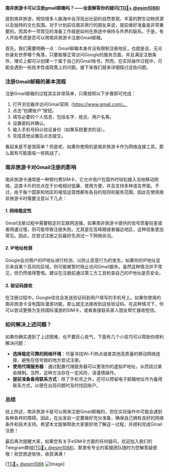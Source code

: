 **南非旅游卡可以注册gmail邮箱吗？——全面解答你的疑问[[TG💪+ @esim1088](https://t.me/s/esim1088)]**

提到南非旅游，相信很多人脑海中会浮现出壮丽的自然景观、丰富的野生动物资源以及独特的文化氛围。对于计划前往南非旅行的朋友来说，提前做好准备是非常重要的。而其中一项常见的准备工作就是如何在旅途中保持与外界的联系。于是，有人开始考虑是否可以用南非旅游卡注册Gmail邮箱。

首先，我们需要明确一点：Gmail邮箱本身并没有限制注册地区，也就是说，无论你身处世界哪个角落，只要能够正常访问Google的服务页面，并且满足注册条件，理论上都可以创建一个属于自己的Gmail账号。然而，在实际操作过程中，可能会遇到一些技术性或政策上的问题。接下来我们就来详细探讨这些问题。

### 注册Gmail邮箱的基本流程

注册Gmail邮箱的过程其实非常简单，只需按照以下步骤即可完成：

1. 打开浏览器并访问Gmail官网（https://www.gmail.com）。
2. 点击“创建账户”按钮。
3. 填写必要的个人信息，包括名字、姓氏、用户名等。
4. 设置密码并确认。
5. 输入手机号码以验证身份（如果系统要求的话）。
6. 完成其他设置后点击提交。

看起来是不是很简单？但是呢，如果你使用的是南非旅游卡作为网络连接工具，那么就有可能面临一些挑战了。

### 南非旅游卡对Gmail注册的影响

南非旅游卡通常是一种预付费SIM卡，它允许用户在国外时轻松接入当地移动网络。这类卡片的优点在于价格相对低廉、使用方便，并且支持多种语言界面。不过，由于每个国家和地区的电信运营商都有各自的规则和服务范围，因此在使用南非旅游卡时需要注意以下几点：

#### 1. 网络稳定性
Gmail注册过程中需要稳定的互联网连接。如果南非旅游卡提供的信号质量较差或者网速过慢，则可能导致注册失败。尤其是在高峰期或者偏远地区，这种现象更加常见。因此，在尝试注册之前最好先测试一下网络状况。

#### 2. IP地址检测
Google会对用户的IP地址进行检测，以防止恶意行为的发生。如果你的IP地址显示来自某个高风险区域，则可能被暂时阻止访问Gmail服务。虽然这种情况并不常见，但仍然值得警惕。建议在注册前通过第三方工具检查自己的IP地址是否安全。

#### 3. 验证码接收
在注册过程中，Google往往会发送验证码到用户填写的手机号上。如果你使用的南非旅游卡没有国际漫游功能，那么就无法接收到这些验证码。在这种情况下，你可以尝试更换为支持国际漫游的SIM卡，或者直接联系家人朋友帮忙接收短信。

### 如何解决上述问题？

如果你确实遇到了上述困难，也不要灰心丧气，下面有几个小技巧可以帮助你顺利解决问题：

- **选择稳定可靠的网络环境**：尽量寻找Wi-Fi热点或者其他高质量的移动网络连接，避免在信号弱的地方尝试注册。
- **使用代理服务器**：通过配置代理服务器可以更改你的虚拟IP地址，从而绕过某些限制。当然，这种方法存在一定风险，请谨慎操作。
- **提前准备备用联系方式**：除了手机号之外，还可以预留电子邮箱地址作为备用联系方式，以便在出现问题时及时找回账户。

### 总结

综上所述，南非旅游卡是可以用来注册Gmail邮箱的，但在实际操作中可能会遇到各种各样的障碍。因此，在出发前一定要做好充分准备，确保自己拥有良好的网络条件和技术支持。希望本文能够帮助大家更好地了解这一过程，并顺利完成Gmail注册！

最后再次提醒大家，如果您有关于eSIM卡方面的任何疑问，欢迎加入我们的Telegram群组[[TG💪+ @esim1088](https://t.me/s/esim1088)]，那里有专业的客服团队随时为您解答疑惑哦！祝您旅途愉快，收获满满！

[[TG💪+ @esim1088](https://t.me/s/esim1088) ![Image](https://i.postimg.cc/4NQfJmqS/Snipaste-2025-05-13-00-14-12.png)]